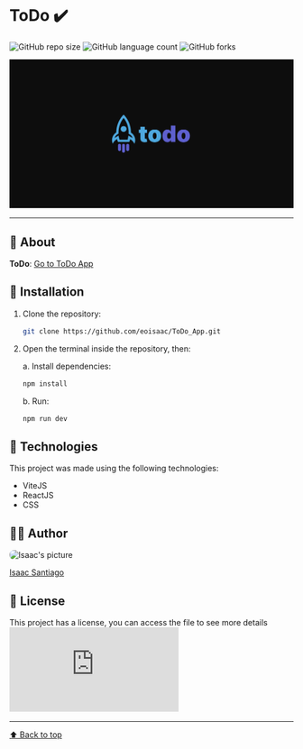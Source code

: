 # ToDo ✔️

![GitHub repo size](https://img.shields.io/github/repo-size/eoisaac/ToDo_App?style=for-the-badge)
![GitHub language count](https://img.shields.io/github/languages/count/eoisaac/ToDo_App?style=for-the-badge)
![GitHub forks](https://img.shields.io/github/forks/eoisaac/ToDo_App?style=for-the-badge)

![TypeFast image preview](./public//images/ogp-cover-image.png)

---

## 🤔 About

**ToDo**: [Go to ToDo App](https://to-do-app-eoisaac.vercel.app/)

## 📁 Installation

1. Clone the repository:
	```bash
	git clone https://github.com/eoisaac/ToDo_App.git
	```
2. Open the terminal inside the repository, then:

	a. Install dependencies:
	```bash
	npm install
	```
	b. Run:
	```bash
	npm run dev
	```

## 🔧 Technologies

This project was made using the following technologies:
- ViteJS
- ReactJS
- CSS

## 👨‍💻 Author

<img src="https://github.com/eoisaac.png" width="100px" style="border-radius: 8px" alt="Isaac's picture">

[Isaac Santiago](https://github.com/eoisaac)

## 📝 License

This project has a license, you can access the file to see more details    
[![MIT License badge](https://github.com/eoisaac/ToDo_App/blob/main/LICENSE.md)](LICENSE.md)

---

[⬆ Back to top](#ToDo)